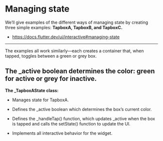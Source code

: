 # Managing state

We’ll give examples of the different ways of managing state by creating three simple examples: **TapboxA, TapboxB, and TapboxC.**

- https://docs.flutter.dev/ui/interactive#managing-state

---

The examples all work similarly—each creates a container that, when tapped, toggles between a green or grey box. 

The _active boolean determines the color: green for active or grey for inactive.
---

**The _TapboxAState class:**

* Manages state for TapboxA.

* Defines the _active boolean which determines the box’s current color.

* Defines the _handleTap() function, which updates _active when the box is tapped and calls the setState() function to update the UI.

* Implements all interactive behavior for the widget.


